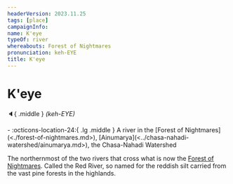 ```yaml
---
headerVersion: 2023.11.25
tags: [place]
campaignInfo:
name: K'eye
typeOf: river
whereabouts: Forest of Nightmares
pronunciation: keh-EYE
title: K'eye
---
```

# K'eye
:speaker:{ .middle } *(keh-EYE)*  
<div class="grid cards ext-narrow-margin ext-one-column" markdown>
-    :octicons-location-24:{ .lg .middle } A river in the [Forest of Nightmares](<./forest-of-nightmares.md>), [Ainumarya](<../chasa-nahadi-watershed/ainumarya.md>), the Chasa-Nahadi Watershed  
</div>


The northernmost of the two rivers that cross what is now the [Forest of Nightmares](<./forest-of-nightmares.md>). Called the Red River, so named for the reddish silt carried from the vast pine forests in the highlands.

